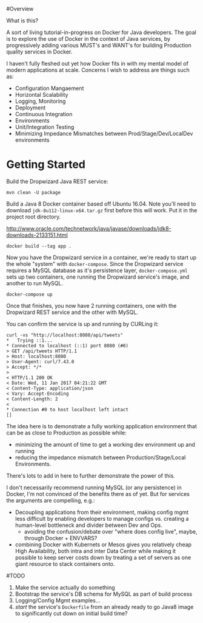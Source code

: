 #Overview

What is this?

A sort of living tutorial-in-progress on Docker for Java developers. The goal is to explore the use of Docker in the context of Java services, by
progressively adding various MUST's and WANT's for building Production quality services in Docker.

I haven't fully fleshed out yet how Docker fits in with my mental model of modern applications at scale. Concerns I wish
to address are things such as:

* Configuration Mangaement
* Horizontal Scalability
* Logging, Monitoring
* Deployment
* Continuous Integration
* Environments
* Unit/Integration Testing
* Minimizing Impedance Mismatches between Prod/Stage/Dev/LocalDev environments

# Getting Started

Build the Dropwizard Java REST service:

```
mvn clean -U package
```

Build a Java 8 Docker container based off Ubuntu 16.04. Note you'll need to download `jdk-8u112-linux-x64.tar.gz` first
before this will work. Put it in the project root directory.

http://www.oracle.com/technetwork/java/javase/downloads/jdk8-downloads-2133151.html

```
docker build --tag app .
```

Now you have the Dropwizard service in a container, we're ready to start up the whole "system"
with `docker-compose`. Since the Dropwizard service requires a MySQL
database as it's persistence layer, `docker-compose.yml` sets up
two containers, one running the Dropwizard service's image, and another
to run MySQL.

```
docker-compose up
```

Once that finishes, you now have 2 running containers, one with the Dropwizard REST service and the other with MySQL.

You can confirm the service is up and running by CURLing it:

```
curl -vs "http://localhost:8080/api/tweets"
*   Trying ::1...
* Connected to localhost (::1) port 8080 (#0)
> GET /api/tweets HTTP/1.1
> Host: localhost:8080
> User-Agent: curl/7.43.0
> Accept: */*
>
< HTTP/1.1 200 OK
< Date: Wed, 11 Jan 2017 04:21:22 GMT
< Content-Type: application/json
< Vary: Accept-Encoding
< Content-Length: 2
<
* Connection #0 to host localhost left intact
[]
```

The idea here is to demonstrate a fully working application environment
that can be as close to Production as possible while:

* minimizing the amount of time to get a working dev environment up and running
* reducing the impedance mismatch between Production/Stage/Local Environments.

There's lots to add in here to further demonstrate the power of this.

I don't necessarily recommend running MySQL (or any persistence) in Docker,
I'm not convinced of the benefits there as of yet. But for services the
arguments are compelling, e.g.:

* Decoupling applications from their environment, making config mgmt less difficult by enabling
developers to manage configs vs. creating a human-level bottleneck and divider between Dev and Ops.
  * avoiding the confusion/debate over "where does config live", maybe, through Docker + ENVVARS?
* combining Docker with Kubernets or Mesos gives you relatively cheap High Availability, both intra and inter Data
Center while making it possible to keep server costs down by treating a set of servers as
one giant resource to stack containers onto.

#TODO
1. Make the service actually do something
2. Bootstrap the service's DB schema for MySQL as part of build process
3. Logging/Config Mgmt examples...
4. *start* the service's `Dockerfile` from an already ready to go Java8 image to significantly cut down on initial build time?
